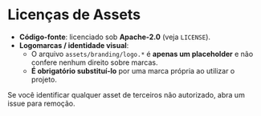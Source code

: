 # Licenças de Assets

- **Código-fonte**: licenciado sob **Apache-2.0** (veja `LICENSE`).
- **Logomarcas / identidade visual**:
  - O arquivo `assets/branding/logo.*` é **apenas um placeholder** e não confere nenhum direito sobre marcas.
  - **É obrigatório substituí-lo** por uma marca própria ao utilizar o projeto.

Se você identificar qualquer asset de terceiros não autorizado, abra um issue para remoção.

